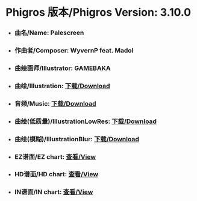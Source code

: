 
# Phigros 版本/Phigros Version:  3.10.0

- ### __曲名/Name:  Palescreen__

- ### __作曲者/Composer:  WyvernP feat. Madol__

- ### __曲绘画师/Illustrator:  GAMEBAKA__

- ### __曲绘/Illustration:  [下载/Download](https://github.com/Po6647A/WebAssests/releases/download/3.10.0/935.png)__

- ### __音频/Music:  [下载/Download](https://github.com/Po6647A/WebAssests/releases/download/3.10.0/1755.ogg)__

- ### __曲绘(低质量)/IllustrationLowRes:  [下载/Download](https://github.com/Po6647A/WebAssests/releases/download/3.10.0/1427.png)__

- ### __曲绘(模糊)/IllustrationBlur:  [下载/Download](https://github.com/Po6647A/WebAssests/releases/download/3.10.0/0)__


- ### __EZ谱面/EZ chart:  [查看/View](./EZ.json/index.html)__

- ### __HD谱面/HD chart:  [查看/View](./HD.json/index.html)__

- ### __IN谱面/IN chart:  [查看/View](./IN.json/index.html)__
